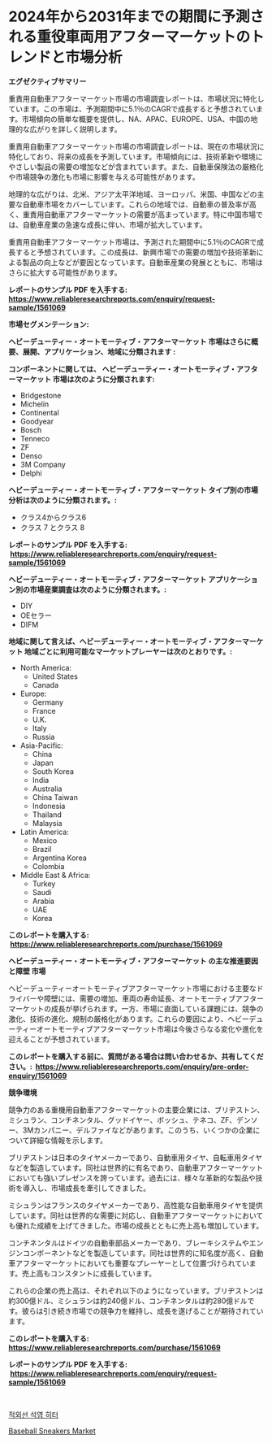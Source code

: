 <p><h1>2024年から2031年までの期間に予測される重役車両用アフターマーケットのトレンドと市場分析</h1></p><p><strong>エグゼクティブサマリー</strong></p>
<p><p>重責用自動車アフターマーケット市場の市場調査レポートは、市場状況に特化しています。この市場は、予測期間中に5.1％のCAGRで成長すると予想されています。市場傾向の簡単な概要を提供し、NA、APAC、EUROPE、USA、中国の地理的な広がりを詳しく説明します。</p><p>重責用自動車アフターマーケット市場の市場調査レポートは、現在の市場状況に特化しており、将来の成長を予測しています。市場傾向には、技術革新や環境にやさしい製品の需要の増加などが含まれています。また、自動車保険法の厳格化や市場競争の激化も市場に影響を与える可能性があります。</p><p>地理的な広がりは、北米、アジア太平洋地域、ヨーロッパ、米国、中国などの主要な自動車市場をカバーしています。これらの地域では、自動車の普及率が高く、重責用自動車アフターマーケットの需要が高まっています。特に中国市場では、自動車産業の急速な成長に伴い、市場が拡大しています。</p><p>重責用自動車アフターマーケット市場は、予測された期間中に5.1％のCAGRで成長すると予想されています。この成長は、新興市場での需要の増加や技術革新による製品の向上などが要因となっています。自動車産業の発展とともに、市場はさらに拡大する可能性があります。</p></p>
<p><strong>レポートのサンプル PDF を入手する: <a href="https://www.reliableresearchreports.com/enquiry/request-sample/1561069">https://www.reliableresearchreports.com/enquiry/request-sample/1561069</a></strong></p>
<p><strong>市場セグメンテーション:</strong></p>
<p><strong> ヘビーデューティー・オートモーティブ・アフターマーケット 市場はさらに概要、展開、アプリケーション、地域に分類されます :</strong></p>
<p><strong>コンポーネントに関しては、 ヘビーデューティー・オートモーティブ・アフターマーケット 市場は次のように分類されます: &nbsp;</strong></p>
<p><ul><li>Bridgestone</li><li>Michelin</li><li>Continental</li><li>Goodyear</li><li>Bosch</li><li>Tenneco</li><li>ZF</li><li>Denso</li><li>3M Company</li><li>Delphi</li></ul></p>
<p><strong> ヘビーデューティー・オートモーティブ・アフターマーケット タイプ別の市場分析は次のように分類されます。:</strong></p>
<p><ul><li>クラス4からクラス6</li><li>クラス 7 とクラス 8</li></ul></p>
<p><strong>レポートのサンプル PDF を入手する: &nbsp;<a href="https://www.reliableresearchreports.com/enquiry/request-sample/1561069">https://www.reliableresearchreports.com/enquiry/request-sample/1561069</a></strong></p>
<p><strong> ヘビーデューティー・オートモーティブ・アフターマーケット アプリケーション別の市場産業調査は次のように分類されます。:</strong></p>
<p><ul><li>DIY</li><li>OEセラー</li><li>DIFM</li></ul></p>
<p><strong>地域に関して言えば、ヘビーデューティー・オートモーティブ・アフターマーケット 地域ごとに利用可能なマーケットプレーヤーは次のとおりです。:</strong></p>
<p><ul>
    <li>
        North America:
        <ul>
            <li>United States</li>
            <li>Canada</li>
        </ul>
    </li>
    <li>
        Europe:
        <ul>
            <li>Germany</li>
            <li>France</li>
            <li>U.K.</li>
            <li>Italy</li>
            <li>Russia</li>
        </ul>
    </li>
    <li>
        Asia-Pacific:
        <ul>
            <li>China</li>
            <li>Japan</li>
            <li>South Korea</li>
            <li>India</li>
            <li>Australia</li>
            <li>China Taiwan</li>
            <li>Indonesia</li>
            <li>Thailand</li>
            <li>Malaysia</li>
        </ul>
    </li>
    <li>
        Latin America:
        <ul>
            <li>Mexico</li>
            <li>Brazil</li>
            <li>Argentina Korea</li>
            <li>Colombia</li>
        </ul>
    </li>
    <li>
        Middle East & Africa:
        <ul>
            <li>Turkey</li>
            <li>Saudi</li>
            <li>Arabia</li>
            <li>UAE</li>
            <li>Korea</li>
        </ul>
    </li>
    </ul></p>
<p><strong>このレポートを購入する: &nbsp;<a href="https://www.reliableresearchreports.com/purchase/1561069">https://www.reliableresearchreports.com/purchase/1561069</a></strong></p>
<p><strong>ヘビーデューティー・オートモーティブ・アフターマーケット の主な推進要因と障壁 市場</strong></p>
<p><p>ヘビーデューティーオートモーティブアフターマーケット市場における主要なドライバーや障壁には、需要の増加、車両の寿命延長、オートモーティブアフターマーケットの成長が挙げられます。一方、市場に直面している課題には、競争の激化、技術の進化、規制の厳格化があります。これらの要因により、ヘビーデューティーオートモーティブアフターマーケット市場は今後さらなる変化や進化を迎えることが予想されています。</p></p>
<p><strong>このレポートを購入する前に、質問がある場合は問い合わせるか、共有してください。:&nbsp; <a href="https://www.reliableresearchreports.com/enquiry/pre-order-enquiry/1561069">https://www.reliableresearchreports.com/enquiry/pre-order-enquiry/1561069</a></strong></p>
<p><strong>競争環境</strong></p>
<p><p>競争力のある重機用自動車アフターマーケットの主要企業には、ブリヂストン、ミシュラン、コンチネンタル、グッドイヤー、ボッシュ、テネコ、ZF、デンソー、3Mカンパニー、デルファイなどがあります。このうち、いくつかの企業について詳細な情報を示します。</p><p>ブリヂストンは日本のタイヤメーカーであり、自動車用タイヤ、自転車用タイヤなどを製造しています。同社は世界的に有名であり、自動車アフターマーケットにおいても強いプレゼンスを誇っています。過去には、様々な革新的な製品や技術を導入し、市場成長を牽引してきました。</p><p>ミシュランはフランスのタイヤメーカーであり、高性能な自動車用タイヤを提供しています。同社は世界的な需要に対応し、自動車アフターマーケットにおいても優れた成績を上げてきました。市場の成長とともに売上高も増加しています。</p><p>コンチネンタルはドイツの自動車部品メーカーであり、ブレーキシステムやエンジンコンポーネントなどを製造しています。同社は世界的に知名度が高く、自動車アフターマーケットにおいても重要なプレーヤーとして位置づけられています。売上高もコンスタントに成長しています。</p><p>これらの企業の売上高は、それぞれ以下のようになっています。ブリヂストンは約300億ドル、ミシュランは約240億ドル、コンチネンタルは約280億ドルです。彼らは引き続き市場での競争力を維持し、成長を遂げることが期待されています。</p></p>
<p><strong>このレポートを購入する: &nbsp; <a href="https://www.reliableresearchreports.com/purchase/1561069">https://www.reliableresearchreports.com/purchase/1561069</a></strong></p>
<p><strong>レポートのサンプル PDF を入手する: &nbsp;<a href="https://www.reliableresearchreports.com/enquiry/request-sample/1561069">https://www.reliableresearchreports.com/enquiry/request-sample/1561069</a></strong><strong></strong></p>
<p>&nbsp;</p>
<p><p><a href="https://github.com/lzuwsfreyoq70/Market-Research-Report-List-1/blob/main/29984895391.md">적외선 석영 히터</a></p><p><a href="https://github.com/santosh758595/Market-Research-Report-List-3/blob/main/baseball-sneakers-market.md">Baseball Sneakers Market</a></p></p>